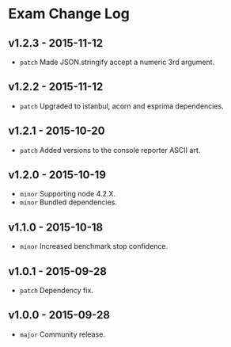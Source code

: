 # Exam Change Log

## v1.2.3 - 2015-11-12
* `patch` Made JSON.stringify accept a numeric 3rd argument.

## v1.2.2 - 2015-11-12
* `patch` Upgraded to istanbul, acorn and esprima dependencies.

## v1.2.1 - 2015-10-20
* `patch` Added versions to the console reporter ASCII art.

## v1.2.0 - 2015-10-19
* `minor` Supporting node 4.2.X.
* `minor` Bundled dependencies.

## v1.1.0 - 2015-10-18
* `minor` Increased benchmark stop confidence.

## v1.0.1 - 2015-09-28
* `patch` Dependency fix.

## v1.0.0 - 2015-09-28
* `major` Community release.
